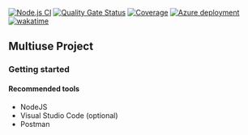[![Node.js CI](https://github.com/sergio-vilchis/resumee/actions/workflows/node.js.yml/badge.svg)](https://github.com/sergio-vilchis/resumee/actions/workflows/node.js.yml)
[![Quality Gate Status](https://sonarcloud.io/api/project_badges/measure?project=sergio-vilchis_resumee&metric=alert_status)](https://sonarcloud.io/summary/new_code?id=sergio-vilchis_resumee)
[![Coverage](https://sonarcloud.io/api/project_badges/measure?project=sergio-vilchis_resumee&metric=coverage)](https://sonarcloud.io/summary/new_code?id=sergio-vilchis_resumee)
[![Azure deployment](https://github.com/sergio-vilchis/multiuse-project/actions/workflows/master_multiuseapp.yml/badge.svg?branch=master)](https://github.com/sergio-vilchis/multiuse-project/actions/workflows/master_multiuseapp.yml)
[![wakatime](https://wakatime.com/badge/user/d0c3dbf1-42ae-4182-b7ce-c2c7f7855c37/project/29fe2de0-82bc-476c-aa7f-8efdb4d0be2a.svg)](https://wakatime.com/badge/user/d0c3dbf1-42ae-4182-b7ce-c2c7f7855c37/project/29fe2de0-82bc-476c-aa7f-8efdb4d0be2a)
## Multiuse Project

### Getting started

#### Recommended tools

 - NodeJS
 - Visual Studio Code (optional)
 - Postman
